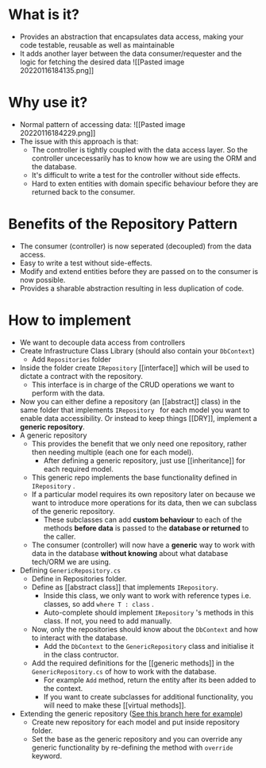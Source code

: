 # What is it?
- Provides an abstraction that encapsulates data access, making your code testable, reusable as well as maintainable
- It adds another layer between the data consumer/requester and the logic for fetching the desired data
  ![[Pasted image 20220116184135.png]]

# Why use it?
- Normal pattern of accessing data:
  ![[Pasted image 20220116184229.png]]
- The issue with this approach is that:
    - The controller is tightly coupled with the data access layer. So the controller uncecessarily has to know how we are using the ORM and the database.
    - It's difficult to write a test for the controller without side effects.
    - Hard to exten entities with domain specific behaviour before they are returned back to the consumer.

# Benefits of the Repository Pattern
- The consumer (controller) is now seperated (decoupled) from the data access.
- Easy to write a test without side-effects.
- Modify and extend entities before they are passed on to the consumer is now possible.
- Provides a sharable abstraction resulting in less duplication of code.

# How to implement
- We want to decouple data access from controllers
- Create Infrastructure Class Library (should also contain your `DbContext`)
    - Add `Repositories` folder
- Inside the folder create `IRepository` [[interface]] which will be used to dictate a contract with the repository.
    - This interface is in charge of the CRUD operations we want to perform with the data.
- Now you can either define a repository (an [[abstract]] class) in the same folder that implements `IRepository ` for each model you want to enable data accessibility. Or instead to keep things [[DRY]], implement a **generic repository**.
- A generic repository
    - This provides the benefit that we only need one repository, rather then needing multiple (each one for each model).
        - After defining a generic repository, just use [[inheritance]] for each required model.
    - This generic repo implements the base functionality defined in `IRepository` .
    - If a particular model requires its own repository later on because we want to introduce more operations for its data, then we can subclass of the generic repository.
        - These subclasses can add **custom behaviour** to each of the methods **before data** is passed to the **database or returned** to the caller.
    - The consumer (controller) will now have a **generic** way to work with data in the database **without knowing** about what database tech/ORM we are using.
- Defining `GenericRepository.cs`
    - Define in Repositories folder.
    - Define as [[abstract class]] that implements `IRepository`.
        - Inside this class, we only want to work with reference types i.e. classes, so add `where T : class` .
        - Auto-complete should implement `IRepository` 's methods in this class. If not, you need to add manually.
    - Now, only the repositories should know about the `DbContext` and how to interact with the database.
        - Add the `DbContext` to the `GenericRepository` class and initialise it in the class contructor.
    - Add the required definitions for the [[generic methods]] in the `GenericRepository.cs` of how to work with the database.
        - For example `Add` method, return the entity after its been added to the context.
        - If you want to create subclasses for additional functionality, you will need to make these [[virtual methods]].
- Extending the generic repository ([See this branch here for example]())
    - Create new repository for each model and put inside repository folder.
    - Set the base as the generic repository and you can override any generic functionality by re-defining the method with `override` keyword.